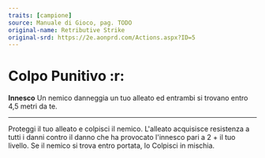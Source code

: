 ```yaml
---
traits: [campione]
source: Manuale di Gioco, pag. TODO
original-name: Retributive Strike
original-srd: https://2e.aonprd.com/Actions.aspx?ID=5
---
```


# Colpo Punitivo :r:

**Innesco** Un nemico danneggia un tuo alleato ed entrambi si trovano entro 4,5
metri da te.

---

Proteggi il tuo alleato e colpisci il nemico. L'alleato acquisisce resistenza a
tutti i danni contro il danno che ha provocato l'innesco pari a 2 + il tuo
livello. Se il nemico si trova entro portata, lo Colpisci in mischia.
